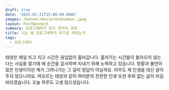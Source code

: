 ```yaml
---
draft: true
date: '2025-01-21T15:00:00.000Z'
images: /banner/movie/midsommar.jpeg
layout: PostBannerX
summary: 프로그래머가 되기 까지의 과정
title: 나는 왜 프로그래머가 되기로 하였는가
tags:
  - 프로그래머
---
```


  태양은 매일 뜨고 지고 시간은 끊임없이 흘러갑니다. 흘러가는 시간들이 돌아오지 않는다는 사실을 알기에 매 순간을 감사하며 지내기 위해 노력하고 있습니다.
  방황과 불안이 많은 인생이지만 제가 그려나가는 그 길이 정답이 아닐까요. 아무도 제 인생을 대신 살아주지 않으니까요.
  떠오르는 태양과 같이 여러분의 찬란한 인생 또한 후회 없는 삶이 되길 바라겠습니다. 오늘 하루도 고생 많으셨습니다. 

